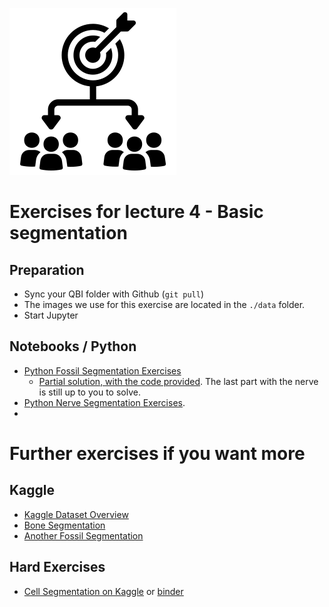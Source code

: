 ![](../../docs/figures/np_segmentation_4159870_000000.svg)
# Exercises for lecture 4 - Basic segmentation

## Preparation
- Sync your QBI folder with Github (```git pull```)
- The images we use for this exercise are located in the ```./data``` folder.
- Start Jupyter

## Notebooks / Python
- [Python Fossil Segmentation Exercises](https://github.com/ImagingLectures/Quantitative-Big-Imaging-2022/blob/main/Exercises/04-Segmentation/04-Fossil.ipynb)
    - [Partial solution, with the code provided](https://github.com/ImagingLectures/Quantitative-Big-Imaging-2022/blob/main/Exercises/04-Segmentation/04-Fossil_guided.ipynb). The last part with the nerve is still up to you to solve.
- [Python Nerve Segmentation Exercises](https://github.com/ImagingLectures/Quantitative-Big-Imaging-2022/blob/main/Exercises/04-Segmentation/04-Exercises.ipynb).
- 
# Further exercises if you want more
## Kaggle

 - [Kaggle Dataset Overview](https://www.kaggle.com/kmader/qbi-image-segmentation)
 - [Bone Segmentation](https://www.kaggle.com/kmader/segmenting-cells-in-bone-data)
 - [Another Fossil Segmentation](https://www.kaggle.com/kmader/teeth-fossil-viewing)

## Hard Exercises

 - [Cell Segmentation on Kaggle](https://www.kaggle.com/gaborvecsei/basic-pure-computer-vision-segmentation-lb-0-229) or [binder](http://mybinder.org/v2/gh/kmader/quantitative-big-imaging-2019/master?filepath=Kaggle_Competitions/CV_CellSegmentation.ipynb)

